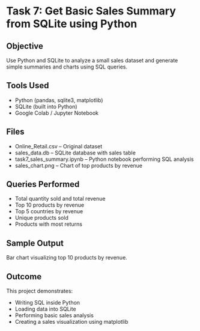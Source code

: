# Task 7: Get Basic Sales Summary from SQLite using Python

##  Objective
Use Python and SQLite to analyze a small sales dataset and generate simple summaries and charts using SQL queries.

##  Tools Used
- Python (pandas, sqlite3, matplotlib)
- SQLite (built into Python)
- Google Colab / Jupyter Notebook

##  Files
- Online_Retail.csv – Original dataset
- sales_data.db – SQLite database with sales table
- task7_sales_summary.ipynb – Python notebook performing SQL analysis
- sales_chart.png – Chart of top products by revenue

##  Queries Performed
- Total quantity sold and total revenue
- Top 10 products by revenue
- Top 5 countries by revenue
- Unique products sold
- Products with most returns

## Sample Output
Bar chart visualizing top 10 products by revenue.

##  Outcome
This project demonstrates:
- Writing SQL inside Python
- Loading data into SQLite
- Performing basic sales analysis
- Creating a sales visualization using matplotlib
